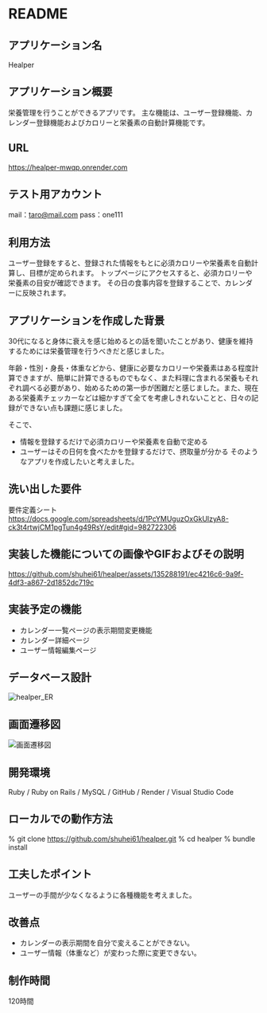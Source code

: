 # README

## アプリケーション名
Healper
## アプリケーション概要
栄養管理を行うことができるアプリです。
主な機能は、ユーザー登録機能、カレンダー登録機能およびカロリーと栄養素の自動計算機能です。
## URL
https://healper-mwqp.onrender.com
## テスト用アカウント
mail：taro@mail.com
pass：one111
## 利用方法
ユーザー登録をすると、登録された情報をもとに必須カロリーや栄養素を自動計算し、目標が定められます。
トップページにアクセスすると、必須カロリーや栄養素の目安が確認できます。
その日の食事内容を登録することで、カレンダーに反映されます。
## アプリケーションを作成した背景
30代になると身体に衰えを感じ始めるとの話を聞いたことがあり、健康を維持するためには栄養管理を行うべきだと感じました。

年齢・性別・身長・体重などから、健康に必要なカロリーや栄養素はある程度計算できますが、簡単に計算できるものでもなく、また料理に含まれる栄養もそれぞれ調べる必要があり、始めるための第一歩が困難だと感じました。また、現在ある栄養素チェッカーなどは細かすぎて全てを考慮しきれないことと、日々の記録ができない点も課題に感じました。

そこで、
- 情報を登録するだけで必須カロリーや栄養素を自動で定める
- ユーザーはその日何を食べたかを登録するだけで、摂取量が分かる
そのようなアプリを作成したいと考えました。
## 洗い出した要件
要件定義シート
https://docs.google.com/spreadsheets/d/1PcYMUguzOxGkUlzyA8-ck3t4rtwjCM1pgTun4g49RsY/edit#gid=982722306
## 実装した機能についての画像やGIFおよびその説明
https://github.com/shuhei61/healper/assets/135288191/ec4216c6-9a9f-4df3-a867-2d1852dc719c
## 実装予定の機能
- カレンダー一覧ページの表示期間変更機能
- カレンダー詳細ページ
- ユーザー情報編集ページ
## データベース設計
![healper_ER](https://github.com/shuhei61/healper/assets/135288191/c8c9146b-d694-4aa4-b8a5-f5d1112e6ff2)
## 画面遷移図
![画面遷移図](https://github.com/shuhei61/healper/assets/135288191/da1030f9-cc7f-451e-8b2d-4b1617b4b38e)
## 開発環境
Ruby / Ruby on Rails / MySQL / GitHub / Render / Visual Studio Code
## ローカルでの動作方法
% git clone https://github.com/shuhei61/healper.git
% cd healper
% bundle install
## 工夫したポイント
ユーザーの手間が少なくなるように各種機能を考えました。
## 改善点
- カレンダーの表示期間を自分で変えることができない。
- ユーザー情報（体重など）が変わった際に変更できない。
## 制作時間
120時間